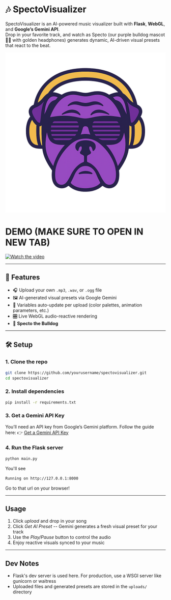 # 🎶 SpectoVisualizer

SpectoVisualizer is an AI-powered music visualizer built with **Flask**, **WebGL**, and **Google’s Gemini API**.  
Drop in your favorite track, and watch as Specto (our purple bulldog mascot 🐶💜 with golden headphones) generates dynamic, AI-driven visual presets that react to the beat.  

![Specto Logo](static/dog.png)


# DEMO (MAKE SURE TO OPEN IN NEW TAB)

<a href="https://youtu.be/uMUpQ_b3-9I" target="_blank">
  <img src="https://img.youtube.com/vi/uMUpQ_b3-9I/maxresdefault.jpg" alt="Watch the video" width="600">
</a>

---

## 🚀 Features
- 🎧 Upload your own `.mp3`, `.wav`, or `.ogg` file  
- 🖼️ AI-generated visual presets via Google Gemini  
- 🔮 Variables auto-update per upload (color palettes, animation parameters, etc.)  
- 🎛️ Live WebGL audio-reactive rendering  
- 🐶 **Specto the Bulldog**

---

## 🛠️ Setup

### 1. Clone the repo
```bash
git clone https://github.com/yourusername/spectovisualizer.git
cd spectovisualizer
```

### 2. Install dependencies
```bash
pip install -r requirements.txt
```
### 3. Get a Gemini API Key
You’ll need an API key from Google’s Gemini platform.
Follow the guide here: 👉 [Get a Gemini API Key](https://ai.google.dev/gemini-api/docs/api-key)

### 4. Run the Flask server
```bash
python main.py
```
You'll see
```bash
Running on http://127.0.0.1:8000
```
Go to that url on your browser!

---

## Usage
1. Click *upload* and drop in your song
2. Click *Get AI Preset* -- Gemini generates a fresh visual preset for your track
3. Use the *Play/Pause* button to control the audio
4. Enjoy reactive visuals synced to your music

---

## Dev Notes
- Flask's dev server is used here. For production, use a WSGI server like gunicorn or waitress
- Uploaded files and generated presets are stored in the ```uploads/``` directory
